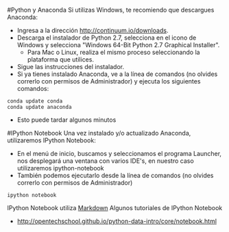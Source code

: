 #Python y Anaconda
Si utilizas Windows, te recomiendo que descargues Anaconda:
* Ingresa a la dirección http://continuum.io/downloads.
* Descarga el instalador de Python 2.7, selecciona en el icono de Windows y selecciona "Windows 64-Bit Python 2.7 Graphical Installer". 
  - Para Mac o Linux, realiza el mismo proceso seleccionando la plataforma que utilices.
* Sigue las instrucciones del instalador.
* Si ya tienes instalado Anaconda, ve a la línea de comandos (no olvides correrlo con permisos de Administrador) y ejecuta los siguientes comandos:
```
conda update conda
conda update anaconda
```
  - Esto puede tardar algunos minutos

#IPython Notebook
Una vez instalado y/o actualizado Anaconda, utilizaremos IPython Notebook:
* En el menú de inicio, buscamos y seleccionamos el programa Launcher, nos desplegará una ventana con varios IDE's, en nuestro caso utilizaremos ipython-notebook
* También podemos ejecutarlo desde la línea de comandos (no olvides correrlo con permisos de Administrador)
```
ipython notebook
```

IPython Notebook utiliza [Markdown](http://daringfireball.net/projects/markdown/syntax)
Algunos tutoriales de IPython Notebook
* http://opentechschool.github.io/python-data-intro/core/notebook.html
